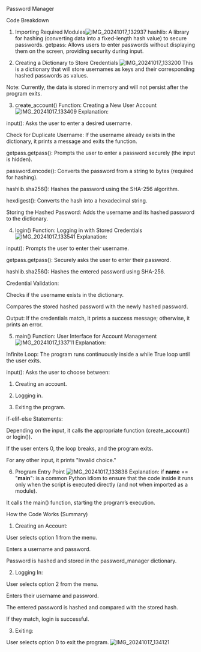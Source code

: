 Password Manager 


Code Breakdown

1. Importing Required Modules![IMG_20241017_132937](https://github.com/user-attachments/assets/91c63b7f-0d6b-49de-b556-cf9ac8e14bd0)
hashlib: A library for hashing (converting data into a fixed-length hash value) to secure passwords.
getpass: Allows users to enter passwords without displaying them on the screen, providing security during input.



2. Creating a Dictionary to Store Credentials
![IMG_20241017_133200](https://github.com/user-attachments/assets/64c557dd-6732-4df8-abda-0d0c05274dee)
This is a dictionary that will store usernames as keys and their corresponding hashed passwords as values.

Note: Currently, the data is stored in memory and will not persist after the program exits.



3. create_account() Function: Creating a New User Account
![IMG_20241017_133409](https://github.com/user-attachments/assets/16baf11c-dedb-4ae5-b3d2-cb794b2bef22)
Explanation:

input(): Asks the user to enter a desired username.

Check for Duplicate Username: If the username already exists in the dictionary, it prints a message and exits the function.

getpass.getpass(): Prompts the user to enter a password securely (the input is hidden).

password.encode(): Converts the password from a string to bytes (required for hashing).

hashlib.sha256(): Hashes the password using the SHA-256 algorithm.

hexdigest(): Converts the hash into a hexadecimal string.


Storing the Hashed Password: Adds the username and its hashed password to the dictionary.



4. login() Function: Logging in with Stored Credentials
![IMG_20241017_133541](https://github.com/user-attachments/assets/f0b48612-285a-41f6-99e3-70a550c9eb21)
Explanation:

input(): Prompts the user to enter their username.

getpass.getpass(): Securely asks the user to enter their password.

hashlib.sha256(): Hashes the entered password using SHA-256.

Credential Validation:

Checks if the username exists in the dictionary.

Compares the stored hashed password with the newly hashed password.


Output: If the credentials match, it prints a success message; otherwise, it prints an error.



5. main() Function: User Interface for Account Management
![IMG_20241017_133711](https://github.com/user-attachments/assets/a6dc980b-24d6-490c-9539-b5b4624ddbcb)
Explanation:

Infinite Loop: The program runs continuously inside a while True loop until the user exits.

input(): Asks the user to choose between:

1. Creating an account.


2. Logging in.


3. Exiting the program.



if-elif-else Statements:

Depending on the input, it calls the appropriate function (create_account() or login()).

If the user enters 0, the loop breaks, and the program exits.

For any other input, it prints "Invalid choice."




6. Program Entry Point
![IMG_20241017_133838](https://github.com/user-attachments/assets/ddfeea6f-b096-4a5d-89bd-4f5550c4abe0)
Explanation:
if __name__ == "__main__": is a common Python idiom to ensure that the code inside it runs only when the script is executed directly (and not when imported as a module).

It calls the main() function, starting the program’s execution.



How the Code Works (Summary)

1. Creating an Account:

User selects option 1 from the menu.

Enters a username and password.

Password is hashed and stored in the password_manager dictionary.



2. Logging In:

User selects option 2 from the menu.

Enters their username and password.

The entered password is hashed and compared with the stored hash.

If they match, login is successful.



3. Exiting:

User selects option 0 to exit the program.
![IMG_20241017_134121](https://github.com/user-attachments/assets/c0eeffe5-dbd7-48bc-970a-86f9bd1cded6)
